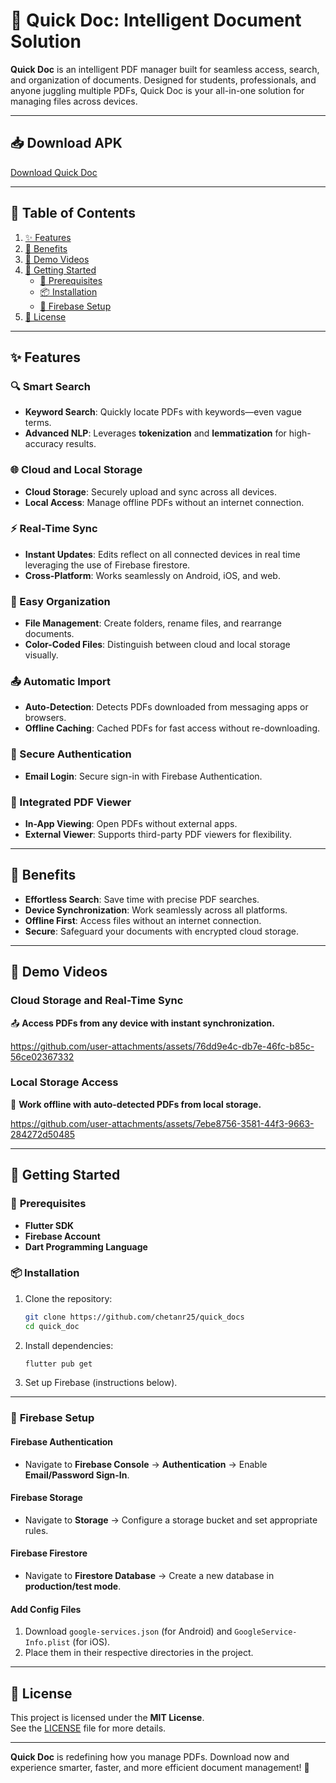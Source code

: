 # 📂 **Quick Doc: Intelligent Document Solution**  

**Quick Doc** is an intelligent PDF manager built for seamless access, search, and organization of documents. Designed for students, professionals, and anyone juggling multiple PDFs, Quick Doc is your all-in-one solution for managing files across devices.  

---

## 📥 **Download APK**

[Download Quick Doc](https://drive.usercontent.google.com/download?id=1-gzwuwJ09xD84Gc5SOsrQK5uaT5eNtc6&export=download&authuser=0)

---

## 📜 **Table of Contents**

1. [✨ Features](#-features)  
2. [🎯 Benefits](#-benefits)  
3. [🎥 Demo Videos](#-demo-videos)  
4. [🚀 Getting Started](#-getting-started)  
   - [🔑 Prerequisites](#-prerequisites)  
   - [📦 Installation](#-installation)  
   - [🔧 Firebase Setup](#-firebase-setup)  
5. [📄 License](#-license)  

---

## ✨ **Features**  

### **🔍 Smart Search**  
- **Keyword Search**: Quickly locate PDFs with keywords—even vague terms.  
- **Advanced NLP**: Leverages **tokenization** and **lemmatization** for high-accuracy results.  

### **🌐 Cloud and Local Storage**  
- **Cloud Storage**: Securely upload and sync across all devices.  
- **Local Access**: Manage offline PDFs without an internet connection.  

### **⚡ Real-Time Sync**  
- **Instant Updates**: Edits reflect on all connected devices in real time leveraging the use of Firebase firestore.  
- **Cross-Platform**: Works seamlessly on Android, iOS, and web.  

### **📂 Easy Organization**  
- **File Management**: Create folders, rename files, and rearrange documents.  
- **Color-Coded Files**: Distinguish between cloud and local storage visually.  

### **📤 Automatic Import**  
- **Auto-Detection**: Detects PDFs downloaded from messaging apps or browsers.  
- **Offline Caching**: Cached PDFs for fast access without re-downloading.  

### **🔐 Secure Authentication**  
- **Email Login**: Secure sign-in with Firebase Authentication.  

### **📄 Integrated PDF Viewer**  
- **In-App Viewing**: Open PDFs without external apps.  
- **External Viewer**: Supports third-party PDF viewers for flexibility.  

---

## 🎯 **Benefits**  

- **Effortless Search**: Save time with precise PDF searches.  
- **Device Synchronization**: Work seamlessly across all platforms.  
- **Offline First**: Access files without an internet connection.  
- **Secure**: Safeguard your documents with encrypted cloud storage.  

---









## 🎥 **Demo Videos**  

### **Cloud Storage and Real-Time Sync**  
📤 **Access PDFs from any device with instant synchronization.**  

https://github.com/user-attachments/assets/76dd9e4c-db7e-46fc-b85c-56ce02367332

### **Local Storage Access**  
📂 **Work offline with auto-detected PDFs from local storage.**  

<p align="center" width="220">
  
https://github.com/user-attachments/assets/7ebe8756-3581-44f3-9663-284272d50485 

</p>

---

## 🚀 **Getting Started**  

### 🔑 **Prerequisites**  
- **Flutter SDK**  
- **Firebase Account**  
- **Dart Programming Language**  

### 📦 **Installation**  
1. Clone the repository:  
   ```bash
   git clone https://github.com/chetanr25/quick_docs
   cd quick_doc
   ```  
2. Install dependencies:  
   ```bash
   flutter pub get
   ```  
3. Set up Firebase (instructions below).  

---

### 🔧 **Firebase Setup**  

#### **Firebase Authentication**  
- Navigate to **Firebase Console** → **Authentication** → Enable **Email/Password Sign-In**.  

#### **Firebase Storage**  
- Navigate to **Storage** → Configure a storage bucket and set appropriate rules.  

#### **Firebase Firestore**  
- Navigate to **Firestore Database** → Create a new database in **production/test mode**.  

#### **Add Config Files**  
1. Download `google-services.json` (for Android) and `GoogleService-Info.plist` (for iOS).  
2. Place them in their respective directories in the project.  

---

## 📄 **License**  

This project is licensed under the **MIT License**.  
See the [LICENSE](LICENSE) file for more details.  

---

**Quick Doc** is redefining how you manage PDFs. Download now and experience smarter, faster, and more efficient document management! 🚀  
